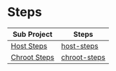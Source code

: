

# Steps

| Sub Project | Steps |
| --- | --- |
| [Host Steps](host-steps) | [host-steps](host-steps/README.steps.md) |
| [Chroot Steps](host-steps) | [chroot-steps](chroot-steps/README.steps.md) |

